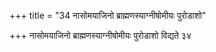 +++
title = "34 नासोमयाजिनो ब्राह्मणस्याग्नीषोमीयः पुरोडाशो"

+++
नासोमयाजिनो ब्राह्मणस्याग्नीषोमीयः पुरोडाशो विद्यते ३४